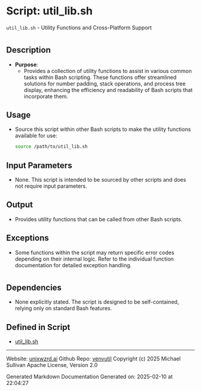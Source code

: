 # Script: util_lib.sh
`util_lib.sh` - Utility Functions and Cross-Platform Support
#
## Description
- **Purpose**:
  - Provides a collection of utility functions to assist in various common tasks within Bash scripting. These functions offer streamlined solutions for number padding, stack operations, and process tree display, enhancing the efficiency and readability of Bash scripts that incorporate them.
## Usage
  - Source this script within other Bash scripts to make the utility functions available for use:
    ```bash
    source /path/to/util_lib.sh
    ```
## Input Parameters
  - None. This script is intended to be sourced by other scripts and does not require input parameters.
## Output
  - Provides utility functions that can be called from other Bash scripts.
## Exceptions
  - Some functions within the script may return specific error codes depending on their internal logic. Refer to the individual function documentation for detailed exception handling.
#
## Dependencies
- None explicitly stated. The script is designed to be self-contained, relying only on standard Bash features.



## Defined in Script

* [util_lib.sh](../util_lib_sh.md)
---

Website: [unixwzrd.ai](https://unixwzrd.ai)
Github Repo: [venvutil](https://github.com/unixwzrd/venvutil)
Copyright (c) 2025 Michael Sullivan
Apache License, Version 2.0

Generated Markdown Documentation
Generated on: 2025-02-10 at 22:04:27
